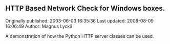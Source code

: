 ## HTTP Based Network Check for Windows boxes.

Originally published: 2003-06-03 16:35:36
Last updated: 2008-08-09 16:06:49
Author: Magnus Lyckå

A demonstration of how the Python HTTP server classes can be used.